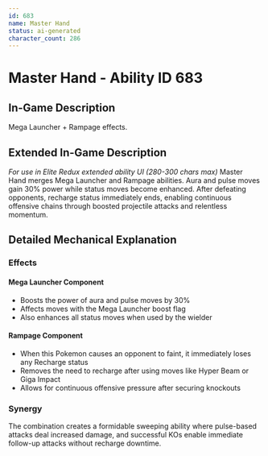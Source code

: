 ```yaml
---
id: 683
name: Master Hand
status: ai-generated
character_count: 286
---
```


# Master Hand - Ability ID 683

## In-Game Description
Mega Launcher + Rampage effects.

## Extended In-Game Description
*For use in Elite Redux extended ability UI (280-300 chars max)*
Master Hand merges Mega Launcher and Rampage abilities. Aura and pulse moves gain 30% power while status moves become enhanced. After defeating opponents, recharge status immediately ends, enabling continuous offensive chains through boosted projectile attacks and relentless momentum.

## Detailed Mechanical Explanation

### Effects

#### Mega Launcher Component
- Boosts the power of aura and pulse moves by 30%
- Affects moves with the Mega Launcher boost flag
- Also enhances all status moves when used by the wielder

#### Rampage Component  
- When this Pokemon causes an opponent to faint, it immediately loses any Recharge status
- Removes the need to recharge after using moves like Hyper Beam or Giga Impact
- Allows for continuous offensive pressure after securing knockouts

### Synergy
The combination creates a formidable sweeping ability where pulse-based attacks deal increased damage, and successful KOs enable immediate follow-up attacks without recharge downtime.